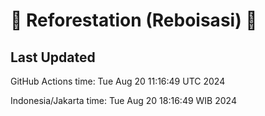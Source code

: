 
# 🌳 Reforestation (Reboisasi) 🌲

## Last Updated

GitHub Actions time: Tue Aug 20 11:16:49 UTC 2024

Indonesia/Jakarta time: Tue Aug 20 18:16:49 WIB 2024
